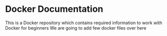 # Docker Documentation
This is a Docker repository which contains required information to work with Docker for beginners We are going to add few docker files over here
